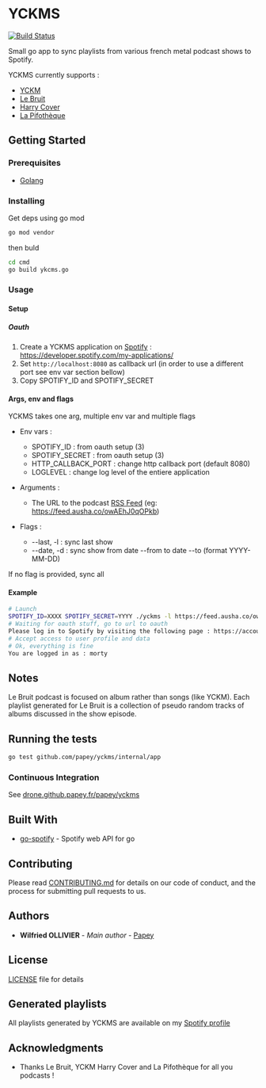 # YCKMS

[![Build Status](https://drone.github.papey.fr/api/badges/papey/yckms/status.svg)](https://drone.github.papey.fr/papey/yckms)

Small go app to sync playlists from various
french metal podcast shows to Spotify.

YCKMS currently supports :

- [YCKM](https://podcast.ausha.co/yckm)
- [Le Bruit](https://podcast.ausha.co/le-bruit)
- [Harry Cover](https://anchor.fm/leotot8)
- [La Pifothèque](https://podcast.ausha.co/la-pifotheque)

## Getting Started

### Prerequisites

- [Golang](https://golang.org)

### Installing

Get deps using go mod

```sh
go mod vendor
```

then buld

```sh
cd cmd
go build ykcms.go
```

### Usage

#### Setup

##### Oauth

1. Create a YCKMS application on [Spotify](https://developer.spotify.com/my-applications/) : https://developer.spotify.com/my-applications/
2. Set `http://localhost:8080` as callback url (in order to use a different port see env var section bellow)
3. Copy SPOTIFY_ID and SPOTIFY_SECRET

#### Args, env and flags

YCKMS takes one arg, multiple env var and multiple flags

- Env vars :

  - SPOTIFY_ID : from oauth setup (3)
  - SPOTIFY_SECRET : from oauth setup (3)
  - HTTP_CALLBACK_PORT : change http callback port (default 8080)
  - LOGLEVEL : change log level of the entiere application

- Arguments :

  - The URL to the podcast [RSS Feed](https://feed.ausha.co/owAEhJ0qOPkb) (eg: https://feed.ausha.co/owAEhJ0qOPkb)

- Flags :
  - --last, -l : sync last show
  - --date, -d : sync show from date --from to date --to (format YYYY-MM-DD)

If no flag is provided, sync all

#### Example

```sh
# Launch
SPOTIFY_ID=XXXX SPOTIFY_SECRET=YYYY ./yckms -l https://feed.ausha.co/owAEhJ0qOPkb
# Waiting for oauth stuff, go to url to oauth
Please log in to Spotify by visiting the following page : https://accounts.spotify.com/authorize?client_id=blablablalbalablbala
# Accept access to user profile and data
# Ok, everything is fine
You are logged in as : morty
```

## Notes

Le Bruit podcast is focused on album rather than songs (like YCKM). Each
playlist generated for Le Bruit is a collection of pseudo random tracks of
albums discussed in the show episode.

## Running the tests

```sh
go test github.com/papey/yckms/internal/app
```

### Continuous Integration

See [drone.github.papey.fr/papey/yckms](https://drone.github.papey.fr/papey/yckms/)

## Built With

- [go-spotify](https://github.com/Krognol/go-spotify) - Spotify web API for go

## Contributing

Please read [CONTRIBUTING.md](CONTRIBUTING.md) for details on our code of conduct, and the process for submitting pull requests to us.

## Authors

- **Wilfried OLLIVIER** - _Main author_ - [Papey](https://github.com/papey)

## License

[LICENSE](LICENSE) file for details

## Generated playlists

All playlists generated by YCKMS are available on my [Spotify profile](https://open.spotify.com/user/marcelmonfort?si=VhY0SzM7Q5ax30YIA-Xiig)

## Acknowledgments

- Thanks Le Bruit, YCKM Harry Cover and La Pifothèque for all you podcasts !
